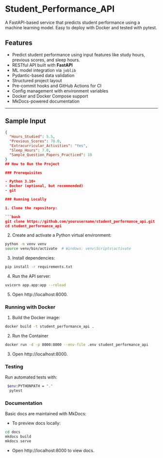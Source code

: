 # Student_Performance_API
A FastAPI-based service that predicts student performance using a machine learning model. Easy to deploy with Docker and tested with pytest.


##  Features

- Predict student performance using input features like study hours, previous scores, and sleep hours.
- RESTful API built with **FastAPI**
- ML model integration via `joblib`
- Pydantic-based data validation
- Structured project layout
- Pre-commit hooks and GitHub Actions for CI
- Config management with environment variables
- Docker and Docker Compose support
- MkDocs-powered documentation

---
##  Sample Input

```json
{
  "Hours_Studied": 5.5,
  "Previous_Scores": 78.0,
  "Extracurricular_Activities": "Yes",
  "Sleep_Hours": 7.0,
  "Sample_Question_Papers_Practiced": 10
}
## How to Run the Project

### Prerequisites

- Python 3.10+
- Docker (optional, but recommended)
- git

### Running Locally

1. Clone the repository:

```bash
git clone https://github.com/yourusername/student_performance_api.git
cd student_performance_api
```
2. Create and activate a Python virtual environment:
```bash
python -m venv venv
source venv/bin/activate  # Windows: venv\Scripts\activate
```
3. Install dependencies:
```bash
pip install -r requirements.txt
```
4. Run the API server:
```bash
uvicorn app.app:app --reload
```
5. Open http://localhost:8000.

### Running with Docker
1. Build the Docker image:
```bash
docker build -t student_performance_api .
```
2. Run the Container
```bash
docker run -d -p 8000:8000 --env-file .env student_performance_api
```
3. Open http://localhost:8000.

### Testing
Run automated tests with:
```bash
 $env:PYTHONPATH = "."                  
  pytest
```
### Documentation
Basic docs are maintained with MkDocs:
- To preview docs locally:
```bash
cd docs
mkdocs build
mkdocs serve
```
- Open http://localhost:8000 to view docs.


